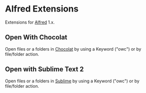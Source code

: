 Alfred Extensions
================
Extensions for [Alfred](http://www.alfredapp.com/) 1.x.

Open With Chocolat
---
Open files or a folders in [Chocolat](http://www.chocolatapp.com) by using a Keyword ("owc") or by file/folder action.


Open with Sublime Text 2
---
Open files or a folders in [Sublime](http://www.sublimetext.com/) by using a Keyword ("owc") or by file/folder action.
